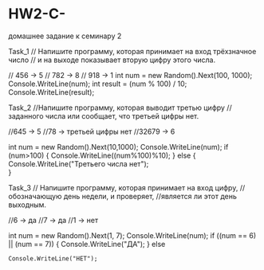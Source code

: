 # HW2-C-
домашнее задание к семинару 2


Task_1
// Напишите программу, которая принимает на вход трёхзначное число
// и на выходе показывает вторую цифру этого числа.

// 456 -> 5
// 782 -> 8
// 918 -> 1
int num = new Random().Next(100, 1000);
Console.WriteLine(num);
int result = (num % 100) / 10;
Console.WriteLine(result);



Task_2
//Напишите программу, которая выводит третью цифру 
//заданного числа или сообщает, что третьей цифры нет.

//645 -> 5
//78 -> третьей цифры нет
//32679 -> 6

int num = new Random().Next(10,1000);
Console.WriteLine(num);
if (num>100)
{
Console.WriteLine((num%100)%10);
}
else {
  Console.WriteLine("Третьего числа нет");  
}



Task_3
//  Напишите программу, которая принимает на вход цифру,
//обозначающую день недели, и проверяет, 
//является ли этот день выходным.

//6 -> да
//7 -> да
//1 -> нет


int num = new Random().Next(1, 7);
Console.WriteLine(num);
if ((num == 6) || (num == 7))
{
    Console.WriteLine("ДА");
}
else

    Console.WriteLine("НЕТ");
